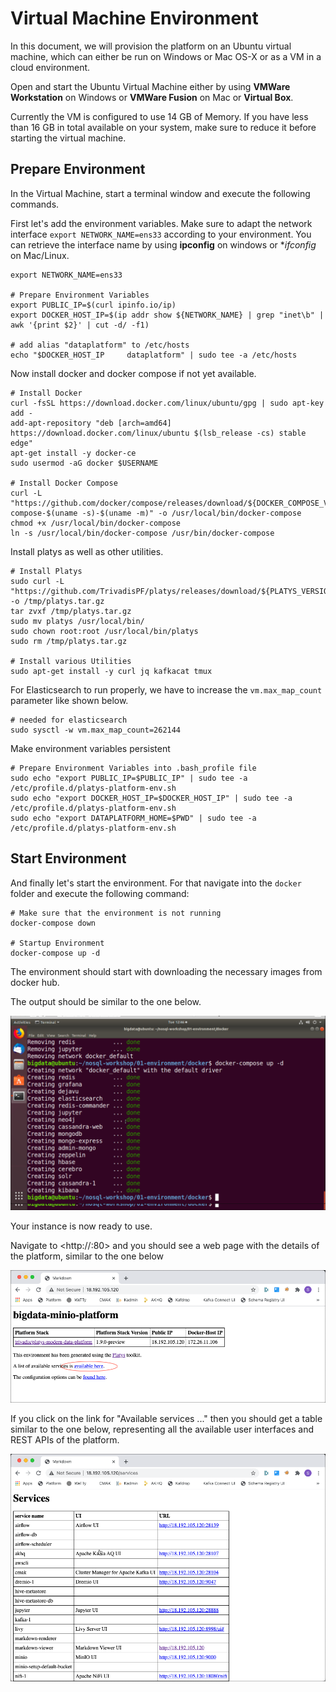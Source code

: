 # Virtual Machine Environment

In this document, we will provision the platform on an Ubuntu virtual machine, which can either be run on Windows or Mac OS-X or as a VM in a cloud environment. 

Open and start the Ubuntu Virtual Machine either by using **VMWare Workstation** on Windows or **VMWare Fusion** on Mac or **Virtual Box**. 

Currently the VM is configured to use 14 GB of Memory. If you have less than 16 GB in total available on your system, make sure to reduce it before starting the virtual machine. 

## Prepare Environment

In the Virtual Machine, start a terminal window and execute the following commands. 

First let's add the environment variables. Make sure to adapt the network interface `export NETWORK_NAME=ens33` according to your environment. You can retrieve the interface name by using **ipconfig** on windows or **ifconfig* on Mac/Linux. 

```
export NETWORK_NAME=ens33

# Prepare Environment Variables 
export PUBLIC_IP=$(curl ipinfo.io/ip)
export DOCKER_HOST_IP=$(ip addr show ${NETWORK_NAME} | grep "inet\b" | awk '{print $2}' | cut -d/ -f1)

# add alias "dataplatform" to /etc/hosts
echo "$DOCKER_HOST_IP     dataplatform" | sudo tee -a /etc/hosts
```

Now install docker and docker compose if not yet available.

```
# Install Docker
curl -fsSL https://download.docker.com/linux/ubuntu/gpg | sudo apt-key add -
add-apt-repository "deb [arch=amd64] https://download.docker.com/linux/ubuntu $(lsb_release -cs) stable edge"
apt-get install -y docker-ce
sudo usermod -aG docker $USERNAME

# Install Docker Compose
curl -L "https://github.com/docker/compose/releases/download/${DOCKER_COMPOSE_VERSION}/docker-compose-$(uname -s)-$(uname -m)" -o /usr/local/bin/docker-compose
chmod +x /usr/local/bin/docker-compose
ln -s /usr/local/bin/docker-compose /usr/bin/docker-compose
```

Install platys as well as other utilities.

```
# Install Platys
sudo curl -L "https://github.com/TrivadisPF/platys/releases/download/${PLATYS_VERSION}/platys_${PLATYS_VERSION}_linux_x86_64.tar.gz" -o /tmp/platys.tar.gz
tar zvxf /tmp/platys.tar.gz 
sudo mv platys /usr/local/bin/
sudo chown root:root /usr/local/bin/platys
sudo rm /tmp/platys.tar.gz 

# Install various Utilities
sudo apt-get install -y curl jq kafkacat tmux
```

For Elasticsearch to run properly, we have to increase the `vm.max_map_count` parameter like shown below.  

```
# needed for elasticsearch
sudo sysctl -w vm.max_map_count=262144   
```

Make environment variables persistent

```
# Prepare Environment Variables into .bash_profile file
sudo echo "export PUBLIC_IP=$PUBLIC_IP" | sudo tee -a /etc/profile.d/platys-platform-env.sh
sudo echo "export DOCKER_HOST_IP=$DOCKER_HOST_IP" | sudo tee -a /etc/profile.d/platys-platform-env.sh
sudo echo "export DATAPLATFORM_HOME=$PWD" | sudo tee -a /etc/profile.d/platys-platform-env.sh
```

## Start Environment

And finally let's start the environment. For that navigate into the `docker` folder and execute the following command:

```
# Make sure that the environment is not running
docker-compose down

# Startup Environment
docker-compose up -d
```

The environment should start with downloading the necessary images from docker hub. 

The output should be similar to the one below. 

![Alt Image Text](./images/start-env-docker.png "StartDocker")

Your instance is now ready to use. 

Navigate to <http://<ip-addr>:80> and you should see a web page with the details of the platform, similar to the one below

![Alt Image Text](./images/platform-overview.png "StartDocker")

If you click on the link for "Available services ..." then you should get a table similar to the one below, representing all the available user interfaces and REST APIs of the platform.

![Alt Image Text](./images/platform-services.png "StartDocker")


